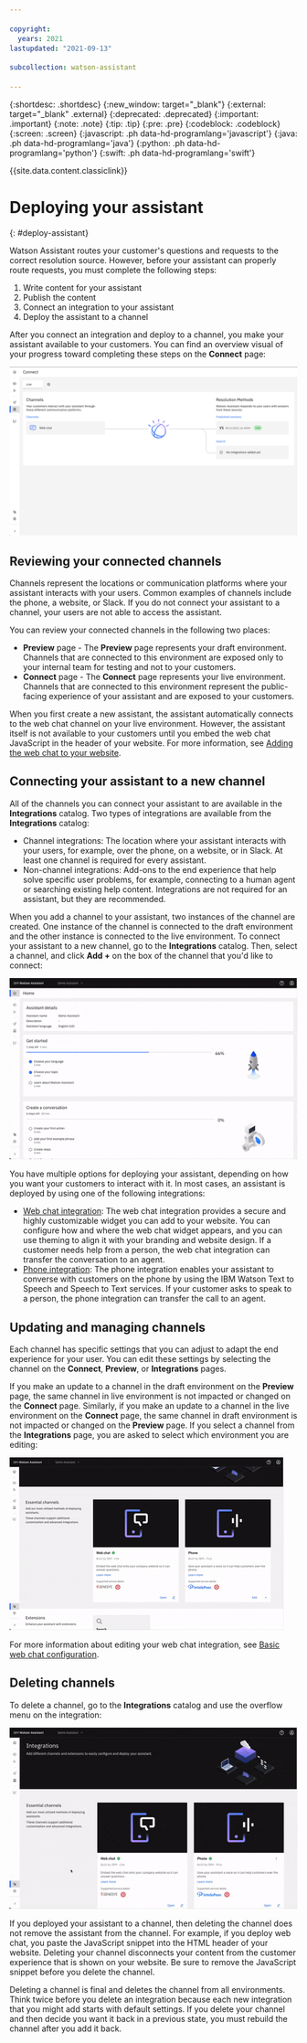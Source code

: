 ```yaml
---

copyright:
  years: 2021
lastupdated: "2021-09-13"

subcollection: watson-assistant

---
```


{:shortdesc: .shortdesc}
{:new_window: target="_blank"}
{:external: target="_blank" .external}
{:deprecated: .deprecated}
{:important: .important}
{:note: .note}
{:tip: .tip}
{:pre: .pre}
{:codeblock: .codeblock}
{:screen: .screen}
{:javascript: .ph data-hd-programlang='javascript'}
{:java: .ph data-hd-programlang='java'}
{:python: .ph data-hd-programlang='python'}
{:swift: .ph data-hd-programlang='swift'}

{{site.data.content.classiclink}}

# Deploying your assistant
{: #deploy-assistant}

Watson Assistant routes your customer's questions and requests to the correct resolution source. However, before your assistant can properly route requests, you must complete the following steps:

1. Write content for your assistant
1. Publish the content
1. Connect an integration to your assistant
1. Deploy the assistant to a channel

After you connect an integration and deploy to a channel, you make your assistant available to your customers. You can find an overview visual of your progress toward completing these steps on the **Connect** page:

![Image of the Connect page](images/connect-page.png)

## Reviewing your connected channels
Channels represent the locations or communication platforms where your assistant interacts with your users. Common examples of channels include the phone, a website, or Slack. If you do not connect your assistant to a channel, your users are not able to access the assistant.

You can review your connected channels in the following two places:

- **Preview** page - The **Preview** page represents your draft environment. Channels that are connected to this environment are exposed only to your internal team for testing and not to your customers.
- **Connect** page - The **Connect** page represents your live environment. Channels that are connected to this environment represent the public-facing experience of your assistant and are exposed to your customers.

When you first create a new assistant, the assistant automatically connects to the web chat channel on your live environment. However, the assistant itself is not available to your customers until you embed the web chat JavaScript in the header of your website. For more information, see [Adding the web chat to your website](/docs/watson-assistant?topic=watson-assistant-deploy-web-chat).

## Connecting your assistant to a new channel
All of the channels you can connect your assistant to are available in the **Integrations** catalog. Two types of integrations are available from the **Integrations** catalog:

- Channel integrations: The location where your assistant interacts with your users, for example, over the phone, on a website, or in Slack. At least one channel is required for every assistant.
- Non-channel integrations: Add-ons to the end experience that help solve specific user problems, for example, connecting to a human agent or searching existing help content. Integrations are not required for an assistant, but they are recommended.

When you add a channel to your assistant, two instances of the channel are created. One instance of the channel is connected to the draft environment and the other instance is connected to the live environment. To connect your assistant to a new channel, go to the **Integrations** catalog. Then, select a channel, and click **Add +** on the box of the channel that you'd like to connect:

![GIF of the Add + button in the Integrations catalog](images/add-link.gif)

You have multiple options for deploying your assistant, depending on how you want your customers to interact with it. In most cases, an assistant is deployed by using one of the following integrations:

- [Web chat integration](/docs/watson-assistant?topic=watson-assistant-deploy-web-chat): The web chat integration provides a secure and highly customizable widget you can add to your website. You can configure how and where the web chat widget appears, and you can use theming to align it with your branding and website design. If a customer needs help from a person, the web chat integration can transfer the conversation to an agent.
- [Phone integration](/docs/watson-assistant?topic=watson-assistant-deploy-phone): The phone integration enables your assistant to converse with customers on the phone by using the IBM Watson Text to Speech and Speech to Text services. If your customer asks to speak to a person, the phone integration can transfer the call to an agent.

## Updating and managing channels
Each channel has specific settings that you can adjust to adapt the end experience for your user. You can edit these settings by selecting the channel on the **Connect**, **Preview**, or **Integrations** pages.

If you make an update to a channel in the draft environment on the **Preview** page, the same channel in live environment is not impacted or changed on the **Connect** page. Similarly, if you make an update to a channel in the live environment on the **Connect** page, the same channel in draft environment is not impacted or changed on the **Preview** page. If you select a channel from the **Integrations** page, you are asked to select which environment you are editing:

![GIF of the Integrations catalog](images/integrations-page.gif)

For more information about editing your web chat integration, see [Basic web chat configuration](/docs/watson-assistant?topic=watson-assistant-web-chat-basics).

## Deleting channels
To delete a channel, go to the **Integrations** catalog and use the overflow menu on the integration:

![GIF of how to delete a channel](images/delete-channel.gif)

If you deployed your assistant to a channel, then deleting the channel does not remove the assistant from the channel. For example, if you deploy web chat, you paste the JavaScript snippet into the HTML header of your website. Deleting your channel disconnects your content from the customer experience that is shown on your website. Be sure to remove the JavaScript snippet before you delete the channel.

Deleting a channel is final and deletes the channel from all environments. Think twice before you delete an integration because each new integration that you might add starts with default settings. If you delete your channel and then decide you want it back in a previous state, you must rebuild the channel after you add it back.
